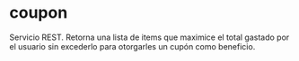 # coupon
Servicio REST. Retorna una lista de items que maximice el total gastado por el usuario sin excederlo para otorgarles un cupón como beneficio.
